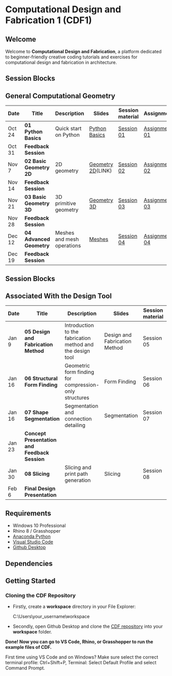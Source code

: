# Computational Design and Fabrication 1 (CDF1)

## Welcome

Welcome to **Computational Design and Fabrication**, a platform dedicated to beginner-friendly creative coding tutorials and exercises for computational design and fabrication in architecture.


## Session Blocks 
## General Computational Geometry

Date | Title | Description | Slides | Session material | Assignment 
---- | ----- | ----------- | ------ | ---------------- | ----------
Oct 24 | **01 Python Basics** | Quick start on Python | [Python Basics](https://docs.google.com/presentation/d/1itrUdpCxscddm8ilBpDHMNRPB9uUaK41vLhZXXznRcU/edit#slide=id.g2cad153b9c9_0_202) | [Session 01](LINK) |[Assignment 01](LINK)
Oct 31  | **Feedback Session** |   |  |  | 
Nov 7  | **02 Basic Geometry 2D** | 2D geometry  | [Geometry 2D](https://docs.google.com/presentation/d/1t5Old_fkJYUoT19DOXw5mV__aK2kXLFIzcbFNjCk49I/edit#slide=id.g2cad153b9c9_0_202)(LINK) | [Session 02](LINK) | [Assignment 02](LINK)
Nov 14  | **Feedback Session** |  | |  |
Nov 21 | **03 Basic Geometry 3D** | 3D primitive geometry  | [Geometry 3D](LINK) | [Session 03](LINK) | [Assignment 03](LINK)
Nov 28 | **Feedback Session** |   |  |  | 
Dec 12 | **04 Advanced Geometry** | Meshes and mesh operations | [Meshes](LINK) |  [Session 04](LINK) | [Assignment 04](LINK)
Dec 19 | **Feedback Session** |  |  |  | 



## Session Blocks 
## Associated With the Design Tool

Date | Title | Description | Slides | Session material | Assignment 
---- | ----- | ----------- | ------ | ---------------- | ----------
Jan 9 | **05 Design and Fabrication Method** | Introduction to the fabrication method and the design tool | Design and Fabrication Method | Session 05
Jan 16 | **06 Structural Form Finding** | Geometric form finding for compression-only structures | Form Finding | Session 06 | 
Jan 16 | **07 Shape Segmentation** | Segmentation and connection detailing |  Segmentation | Session 07 |
Jan 23 | **Concept Presentation and Feedback Session** |  |  |  | Assignment 05
Jan 30 | **08 Slicing** | Slicing and print path generation | Slicing | Session 08 | 
Feb 6 | **Final Design Presentation** |  |  |  |  Assignment 06


## Requirements

* Windows 10 Professional
* Rhino 8 / Grasshopper
* [Anaconda Python](https://www.anaconda.com/distribution/?gclid=CjwKCAjwo9rtBRAdEiwA_WXcFoyH8v3m-gVC55J6YzR0HpgB8R-PwM-FClIIR1bIPYZXsBtbPRfJ8xoC6HsQAvD_BwE)
* [Visual Studio Code](https://code.visualstudio.com/)
* [Github Desktop](https://desktop.github.com/)

## Dependencies

## Getting Started

### Cloning the CDF Repository

* Firstly, create a **workspace** directory in your File Explorer:

    C:\Users\your_username\workspace

* Secondly, open Github Desktop and clone the [CDF repository](https://github.com/computationaldesignandfabrication/cdf1_teaching) into your **workspace** folder.

**Done! Now you can go to VS Code, Rhino, or Grasshopper to run the example files of CDF.**

First time using VS Code and on Windows? Make sure select the correct terminal profile: Ctrl+Shift+P, Terminal: Select Default Profile and select Command Prompt.
